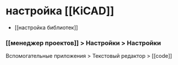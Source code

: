 # настройка [[KiCAD]]

- [[настройка библиотек]]

### [[менеджер проектов]] > Настройки > Настройки

Вспомогательные приложения > Текстовый редактор > [[code]]
